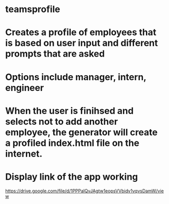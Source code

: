 # teamsprofile

# Creates a profile of employees that is based on user input and different prompts that are asked 

# Options include manager, intern, engineer 

# When the user is finihsed and selects not to add another employee, the generator will create a profiled index.html file on the internet.

# Display link of the app working 
https://drive.google.com/file/d/1PPPalQvJAgtw1eopsVVbidv1vqvsDamW/view
